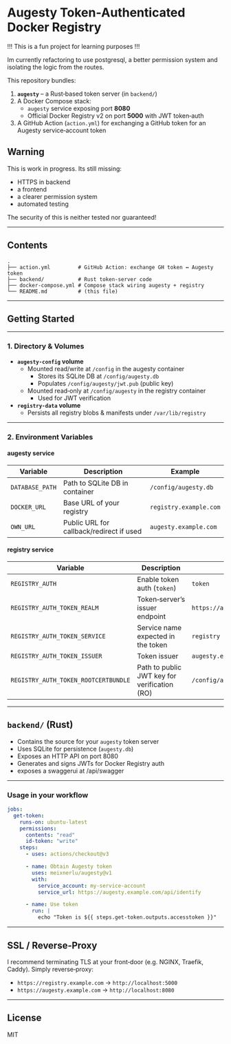 # Augesty Token‑Authenticated Docker Registry

!!! This is a fun project for learning purposes !!!

Im currently refactoring to use postgresql, a better permission system and isolating the logic from the routes.

This repository bundles:

1. **`augesty`** – a Rust‑based token server (in `backend/`)
2. A Docker Compose stack:
   - `augesty` service exposing port **8080**
   - Official Docker Registry v2 on port **5000** with JWT token‑auth
3. A GitHub Action (`action.yml`) for exchanging a GitHub token for an Augesty service‑account token

## Warning

This is work in progress. Its still missing:

- HTTPS in backend
- a frontend
- a clearer permission system
- automated testing

The security of this is neither tested nor guaranteed!

---

## Contents

```
.
├── action.yml         # GitHub Action: exchange GH token ↔ Augesty token
├── backend/           # Rust token‑server code
├── docker-compose.yml # Compose stack wiring augesty + registry
└── README.md          # (this file)
```

---

## Getting Started

---

### 1. Directory & Volumes

- **`augesty-config` volume**  
  - Mounted read/write at `/config` in the augesty container  
    - Stores its SQLite DB at `/config/augesty.db`  
    - Populates `/config/augesty/jwt.pub` (public key)
  - Mounted read‑only at `/config/augesty` in the registry container  
    - Used for JWT verification
- **`registry-data` volume**  
  - Persists all registry blobs & manifests under `/var/lib/registry`

---

### 2. Environment Variables

#### augesty service

| Variable       | Description                                | Example                        |
| -------------- | ------------------------------------------ | ------------------------------ |
| `DATABASE_PATH`| Path to SQLite DB in container             | `/config/augesty.db`           |
| `DOCKER_URL`   | Base URL of your registry                  | `registry.example.com`         |
| `OWN_URL`      | Public URL for callback/redirect if used   | `augesty.example.com`          |

#### registry service

| Variable                             | Description                                     | Example                                         |
| ------------------------------------ | ----------------------------------------------- | ----------------------------------------------- |
| `REGISTRY_AUTH`                      | Enable token auth (`token`)                     | `token`                                         |
| `REGISTRY_AUTH_TOKEN_REALM`          | Token‑server’s issuer endpoint                  | `https://augesty.example.com/api/token`         |
| `REGISTRY_AUTH_TOKEN_SERVICE`        | Service name expected in the token              | `registry`                                      |
| `REGISTRY_AUTH_TOKEN_ISSUER`         | Token issuer                                    | `augesty.example.com`                           |
| `REGISTRY_AUTH_TOKEN_ROOTCERTBUNDLE` | Path to public JWT key for verification (RO)    | `/config/augesty/jwt.pub`                       |

---

## `backend/` (Rust)

- Contains the source for your `augesty` token server
- Uses SQLite for persistence (`augesty.db`)
- Exposes an HTTP API on port 8080
- Generates and signs JWTs for Docker Registry auth
- exposes a swaggerui at /api/swagger

---

### Usage in your workflow

```yaml
jobs:
  get-token:
    runs-on: ubuntu-latest
    permissions:
      contents: "read"
      id-token: "write"
    steps:
      - uses: actions/checkout@v3

      - name: Obtain Augesty token
        uses: meixnerlu/augesty@v1
        with:
          service_account: my-service-account
          service_url: https://augesty.example.com/api/identify

      - name: Use token
        run: |
          echo "Token is ${{ steps.get-token.outputs.accesstoken }}"
```

---

## SSL / Reverse‑Proxy

I recommend terminating TLS at your front‑door (e.g. NGINX, Traefik, Caddy). Simply reverse‑proxy:

- `https://registry.example.com` → `http://localhost:5000`
- `https://augesty.example.com` → `http://localhost:8080`

---

## License

MIT
